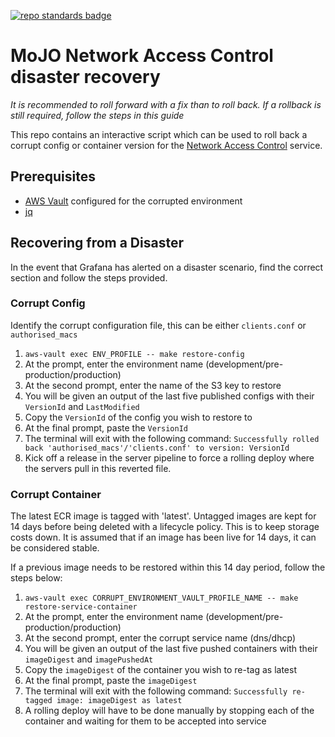 [![repo standards badge](https://img.shields.io/badge/dynamic/json?color=blue&style=flat&logo=github&labelColor=32393F&label=MoJ%20Compliant&query=%24.result&url=https%3A%2F%2Foperations-engineering-reports.cloud-platform.service.justice.gov.uk%2Fapi%2Fv1%2Fcompliant_public_repositories%2Fnetwork-access-control-disaster-recovery)](https://operations-engineering-reports.cloud-platform.service.justice.gov.uk/public-github-repositories.html#network-access-control-disaster-recovery "Link to report")

# MoJO Network Access Control disaster recovery

*It is recommended to roll forward with a fix than to roll back. If a rollback is still required, follow the steps in this guide*

This repo contains an interactive script which can be used to roll back a corrupt config or container version for the [Network Access Control](https://github.com/ministryofjustice/network-access-control-server) service.

## Prerequisites

- [AWS Vault](https://github.com/99designs/aws-vault#installing) configured for the corrupted environment
- [jq](https://stedolan.github.io/jq/) 

## Recovering from a Disaster
In the event that Grafana has alerted on a disaster scenario, find the correct section and follow the steps provided.

### Corrupt Config 
Identify the corrupt configuration file, this can be either `clients.conf` or `authorised_macs`

1. `aws-vault exec ENV_PROFILE -- make restore-config`
2. At the prompt, enter the environment name (development/pre-production/production)
3. At the second prompt, enter the name of the S3 key to restore
4. You will be given an output of the last five published configs with their `VersionId` and `LastModified`
5. Copy the `VersionId` of the config you wish to restore to
6. At the final prompt, paste the `VersionId`
7. The terminal will exit with the following command: `Successfully rolled back 'authorised_macs'/'clients.conf' to version: VersionId`
8. Kick off a release in the server pipeline to force a rolling deploy where the servers pull in this reverted file.

### Corrupt Container

The latest ECR image is tagged with 'latest'. Untagged images are kept for 14 days before being deleted with a lifecycle policy.
This is to keep storage costs down. It is assumed that if an image has been live for 14 days, it can be considered stable.

If a previous image needs to be restored within this 14 day period, follow the steps below:

1. `aws-vault exec CORRUPT_ENVIRONMENT_VAULT_PROFILE_NAME -- make restore-service-container`
2. At the prompt, enter the environment name (development/pre-production/production)
3. At the second prompt, enter the corrupt service name (dns/dhcp)
4. You will be given an output of the last five pushed containers with their `imageDigest` and `imagePushedAt`
5. Copy the `imageDigest` of the container you wish to re-tag as latest
6. At the final prompt, paste the `imageDigest`
7. The terminal will exit with the following command: `Successfully re-tagged image: imageDigest as latest`
8. A rolling deploy will have to be done manually by stopping each of the container and waiting for them to be accepted into service
